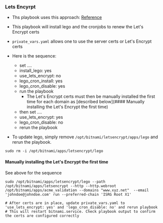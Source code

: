 ### Lets Encyrpt
* Ths playbook uses this approach: [Reference](https://docs.bitnami.com/general/how-to/generate-install-lets-encrypt-ssl/#alternative-approach)
* This playbook will install lego and the cronjobs to renew the Let's Encrypt certs 
* `private_vars.yaml` allows one to use the server certs or Let's Encrypt certs
* Here is the sequence:
    * set ....
    * install_lego: yes
    * use_lets_encrypt: no
    * lego_cron_install: yes
    * lego_cron_disable: yes
    * run the playbook
        * The Let's Encrypt certs must then be manually installed the first time for each domain as [described below](#### Manually installing the Let's Encrypt the first time)
    * then set ....
    * use_lets_encrypt: yes
    * lego_cron_disable: no
    * rerun the playbook

* To update lego, simply remove `/opt/bitnami/letsencrypt/apps/lego` and rerun the playbook.
```
sudo rm -i /opt/bitnami/apps/letsencrypt/lego
```

#### Manually installing the Let's Encrypt the first time
See above for the sequence
```
sudo /opt/bitnami/apps/letsencrypt/lego --path /opt/bitnami/apps/letsencrypt --http --http.webroot /opt/bitnami/apps/acme_validation --domains "www.xyz.net"  --email 'johndoe@johndoe.com' run --preferred-chain 'ISRG Root X1'

# After certs are in place, update private_vars.yaml to 'use_lets_encrypt: yes' and 'lego_cron_disable: no' and rerun playbook
# This will restart bitnami.service. Check playbook output to confirm the certs are configured correctly

```
<!---
# vim: ai et ts=4 sw=4 sts=4 nu
-->
